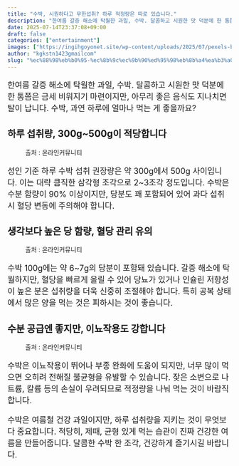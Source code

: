 ```yaml
---
title: "수박, 시원하다고 무한섭취? 하루 적정량은 따로 있습니다."
description: "한여름 갈증 해소에 탁월한 과일, 수박. 달콤하고 시원한 맛 덕분에 한 통쯤은 금세 비워지기 마련이지만, 아무리 좋은 음식도 지나치면 탈이 납니다. 수박, 과연 하루에 얼마나 먹는 게 좋을까요?"
date: 2025-07-14T23:37:08+09:00
draft: false
categories: ["entertainment"]
images: ["https://ingihgoyonet.site/wp-content/uploads/2025/07/pexels-brian-van-den-heuvel-339534-1313267-1-683x1024.jpg", "https://ingihgoyonet.site/wp-content/uploads/2025/07/pexels-frostroomhead-3429784-1-1024x683.jpg", "https://ingihgoyonet.site/wp-content/uploads/2025/07/pexels-any-lane-5946081-1024x674.jpg"]
author: "kgkstn1423gmailcom"
slug: "%ec%88%98%eb%b0%95-%ec%8b%9c%ec%9b%90%ed%95%98%eb%8b%a4%ea%b3%a0-%eb%ac%b4%ed%95%9c%ec%84%ad%ec%b7%a8-%ed%95%98%eb%a3%a8-%ec%a0%81%ec%a0%95%eb%9f%89%ec%9d%80-%eb%94%b0%eb%a1%9c-%ec%9e%88%ec%8a%b5"
---
```


<p style="font-size:18px">한여름 갈증 해소에 탁월한 과일, 수박. 달콤하고 시원한 맛 덕분에 한 통쯤은 금세 비워지기 마련이지만, 아무리 좋은 음식도 지나치면 탈이 납니다. 수박, 과연 하루에 얼마나 먹는 게 좋을까요?</p> <h2 >하루 섭취량, 300g~500g이 적당합니다</h2> <figure ><img src="https://ingihgoyonet.site/wp-content/uploads/2025/07/pexels-brian-van-den-heuvel-339534-1313267-1-683x1024.jpg" alt="" style="aspect-ratio:16/9;object-fit:cover"/><figcaption >출처 : 온라인커뮤니티</figcaption></figure> <p style="font-size:18px">성인 기준 하루 수박 섭취 권장량은 약 300g에서 500g 사이입니다. 이는 대략 큼직한 삼각형 조각으로 2~3조각 정도입니다. 수박은 수분 함량이 90% 이상이지만, 당분도 꽤 포함되어 있어 과다 섭취 시 혈당 변동에 주의해야 합니다.</p> <h2 >생각보다 높은 당 함량, 혈당 관리 유의</h2> <figure ><img src="https://ingihgoyonet.site/wp-content/uploads/2025/07/pexels-frostroomhead-3429784-1-1024x683.jpg" alt="" style="aspect-ratio:16/9;object-fit:cover"/><figcaption >출처 : 온라인커뮤니티</figcaption></figure> <p style="font-size:18px">수박 100g에는 약 6~7g의 당분이 포함돼 있습니다. 갈증 해소에 탁월하지만, 혈당을 빠르게 올릴 수 있어 당뇨가 있거나 인슐린 저항성이 높은 분은 섭취량을 더욱 신중히 조절해야 합니다. 특히 공복 상태에서 많은 양을 먹는 것은 피하시는 것이 좋습니다.</p> <h2 >수분 공급엔 좋지만, 이뇨작용도 강합니다</h2> <figure ><img src="https://ingihgoyonet.site/wp-content/uploads/2025/07/pexels-any-lane-5946081-1024x674.jpg" alt="" style="aspect-ratio:16/9;object-fit:cover"/><figcaption >출처 : 온라인커뮤니티</figcaption></figure> <p style="font-size:18px">수박은 이뇨작용이 뛰어나 부종 완화에 도움이 되지만, 너무 많이 먹으면 오히려 전해질 불균형을 유발할 수 있습니다. 잦은 소변으로 나트륨, 칼륨 등의 손실이 우려되므로 적정량을 나눠 먹는 것이 바람직합니다.</p> <p style="font-size:18px">수박은 여름철 건강 과일이지만, 하루 섭취량을 지키는 것이 무엇보다 중요합니다. 적당히, 제때, 균형 있게 먹는 습관이 진짜 건강한 여름을 만들어줍니다. 달콤한 수박 한 조각, 건강하게 즐기시길 바랍니다.</p>